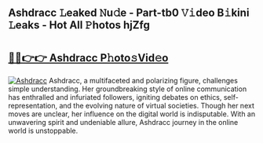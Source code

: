 ## Ashdracc 𝙻eaked 𝙽u𝚍e - Part-tb0 𝚅𝚒deo B𝚒kini 𝙻eaks - Hot All 𝙿hotos hjZfg

# <h2><a href="http://ld18mog.urlbe.top/?page=Ashdracc">🔗🔗👉👉 Ashdracc P𝚑oto𝚜Vid𝚎o</a></h2>

[![Ashdracc](https://i.imgur.com/eBuTRDB.gif)](http://ld18mog.urlbe.top/?page=Ashdracc)
Ashdracc, a multifaceted and polarizing figure, challenges simple understanding. Her groundbreaking style of online communication has enthralled and infuriated followers, igniting debates on ethics, self-representation, and the evolving nature of virtual societies. Though her next moves are unclear, her influence on the digital world is indisputable. With an unwavering spirit and undeniable allure, Ashdracc journey in the online world is unstoppable.
